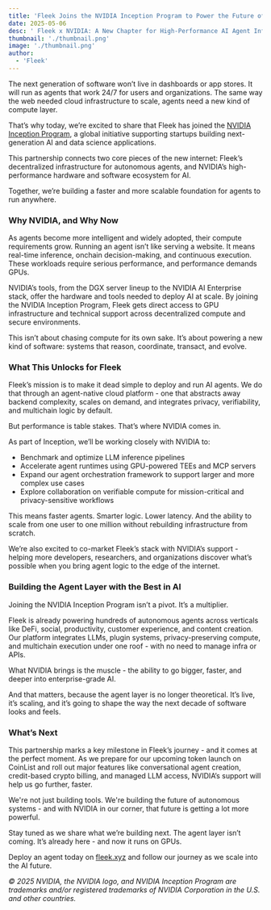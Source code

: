 ```yaml
---
title: 'Fleek Joins the NVIDIA Inception Program to Power the Future of AI Agents'
date: 2025-05-06
desc: ' Fleek x NVIDIA: A New Chapter for High-Performance AI Agent Infrastructure'
thumbnail: './thumbnail.png'
image: './thumbnail.png'
author:
  - 'Fleek'
---
```


The next generation of software won’t live in dashboards or app stores. It will run as agents that work 24/7 for users and organizations. The same way the web needed cloud infrastructure to scale, agents need a new kind of compute layer.

That’s why today, we’re excited to share that Fleek has joined the [NVIDIA Inception Program](https://www.nvidia.com/en-us/startups/), a global initiative supporting startups building next-generation AI and data science applications.

This partnership connects two core pieces of the new internet: Fleek’s decentralized infrastructure for autonomous agents, and NVIDIA’s high-performance hardware and software ecosystem for AI.

Together, we’re building a faster and more scalable foundation for agents to run anywhere.

### Why NVIDIA, and Why Now

As agents become more intelligent and widely adopted, their compute requirements grow. Running an agent isn’t like serving a website. It means real-time inference, onchain decision-making, and continuous execution. These workloads require serious performance, and performance demands GPUs.

NVIDIA’s tools, from the DGX server lineup to the NVIDIA AI Enterprise stack, offer the hardware and tools needed to deploy AI at scale. By joining the NVIDIA Inception Program, Fleek gets direct access to GPU infrastructure and technical support across decentralized compute and secure environments.

This isn’t about chasing compute for its own sake. It’s about powering a new kind of software: systems that reason, coordinate, transact, and evolve.

### What This Unlocks for Fleek

Fleek’s mission is to make it dead simple to deploy and run AI agents. We do that through an agent-native cloud platform - one that abstracts away backend complexity, scales on demand, and integrates privacy, verifiability, and multichain logic by default.

But performance is table stakes. That’s where NVIDIA comes in.

As part of Inception, we’ll be working closely with NVIDIA to:

- Benchmark and optimize LLM inference pipelines
- Accelerate agent runtimes using GPU-powered TEEs and MCP servers
- Expand our agent orchestration framework to support larger and more complex use cases
- Explore collaboration on verifiable compute for mission-critical and privacy-sensitive workflows

This means faster agents. Smarter logic. Lower latency. And the ability to scale from one user to one million without rebuilding infrastructure from scratch.

We’re also excited to co-market Fleek’s stack with NVIDIA’s support - helping more developers, researchers, and organizations discover what’s possible when you bring agent logic to the edge of the internet.

### Building the Agent Layer with the Best in AI

Joining the NVIDIA Inception Program isn’t a pivot. It’s a multiplier.

Fleek is already powering hundreds of autonomous agents across verticals like DeFi, social, productivity, customer experience, and content creation. Our platform integrates LLMs, plugin systems, privacy-preserving compute, and multichain execution under one roof - with no need to manage infra or APIs.

What NVIDIA brings is the muscle - the ability to go bigger, faster, and deeper into enterprise-grade AI.

And that matters, because the agent layer is no longer theoretical. It’s live, it’s scaling, and it’s going to shape the way the next decade of software looks and feels.

### What’s Next

This partnership marks a key milestone in Fleek’s journey - and it comes at the perfect moment. As we prepare for our upcoming token launch on CoinList and roll out major features like conversational agent creation, credit-based crypto billing, and managed LLM access, NVIDIA’s support will help us go further, faster.

We're not just building tools. We're building the future of autonomous systems - and with NVIDIA in our corner, that future is getting a lot more powerful.

Stay tuned as we share what we’re building next. The agent layer isn’t coming. It’s already here - and now it runs on GPUs.

Deploy an agent today on [fleek.xyz](https://fleek.xyz/) and follow our journey as we scale into the AI future.

_© 2025 NVIDIA, the NVIDIA logo, and NVIDIA Inception Program are trademarks and/or registered trademarks of NVIDIA Corporation in the U.S. and other countries._

